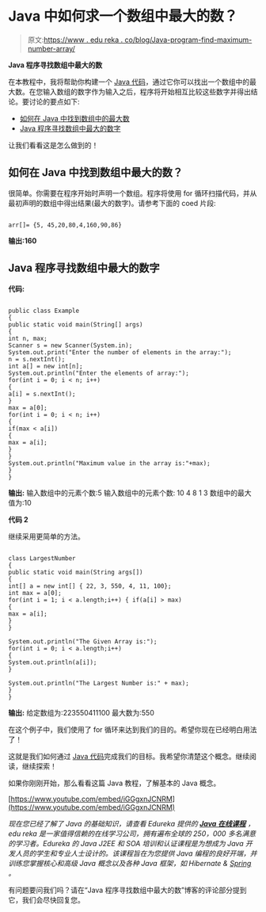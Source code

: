 # Java 中如何求一个数组中最大的数？

> 原文:[https://www . edu reka . co/blog/Java-program-find-maximum-number-array/](https://www.edureka.co/blog/java-program-find-largest-number-array/)

**Java 程序寻找数组中最大的数**

在本教程中，我将帮助你构建一个 [Java 代码](https://www.edureka.co/blog/java-tutorial/)，通过它你可以找出一个数组中的最大数。在您输入数组的数字作为输入之后，程序将开始相互比较这些数字并得出结论。要讨论的要点如下:

*   [如何在 Java 中找到数组中的最大数](#HowtofindthelargestnumberinanarrayinJava)
*   [Java 程序寻找数组中最大的数字](#javaprogram)

让我们看看这是怎么做到的！

## 如何在 Java 中找到数组中最大的数？

很简单。你需要在程序开始时声明一个数组。程序将使用 for 循环扫描代码，并从最初声明的数组中得出结果(最大的数字)。请参考下面的 coed 片段:

```

arr[]= {5, 45,20,80,4,160,90,86}

```

**输出:160**

## **Java 程序寻找数组中最大的数字**

**代码:**

```

public class Example
{
public static void main(String[] args)
{
int n, max;
Scanner s = new Scanner(System.in);
System.out.print("Enter the number of elements in the array:");
n = s.nextInt();
int a[] = new int[n];
System.out.println("Enter the elements of array:");
for(int i = 0; i < n; i++)
{
a[i] = s.nextInt();
}
max = a[0];
for(int i = 0; i < n; i++)
{
if(max < a[i])
{
max = a[i];
}
}
System.out.println("Maximum value in the array is:"+max);
}
}

```

**输出:** 输入数组中的元素个数:5 输入数组中的元素个数: 10 4 8 1 3 数组中的最大值为:10

**代码 2**

继续采用更简单的方法。

```

class LargestNumber
{
public static void main(String args[])
{
int[] a = new int[] { 22, 3, 550, 4, 11, 100};
int max = a[0];
for(int i = 1; i < a.length;i++) { if(a[i] > max)
{
max = a[i];
}
}

System.out.println("The Given Array is:");
for(int i = 0; i < a.length;i++)
{
System.out.println(a[i]);
}

System.out.println("The Largest Number is:" + max);
}
}

```

**输出:** 给定数组为:223550411100 最大数为:550

在这个例子中，我们使用了 for 循环来达到我们的目的。希望你现在已经明白用法了！

这就是我们如何通过 [Java 代码](https://www.edureka.co/blog/java-tutorial/)完成我们的目标。我希望你清楚这个概念。继续阅读，继续探索！

如果你刚刚开始，那么看看这篇 Java 教程，了解基本的 Java 概念。

[https://www.youtube.com/embed/iGGgxnJCNRM](https://www.youtube.com/embed/iGGgxnJCNRM)

*现在您已经了解了 Java 的基础知识，请查看 Edureka 提供的  [**Java 在线课程**](https://www.edureka.co/java-j2ee-training-course)* *，edu reka 是一家值得信赖的在线学习公司，拥有遍布全球的 250，000 多名满意的学习者。Edureka 的 Java J2EE 和 SOA 培训和认证课程是为想成为 Java 开发人员的学生和专业人士设计的。该课程旨在为您提供 Java 编程的良好开端，并训练您掌握核心和高级 Java 概念以及各种 Java 框架，如 Hibernate & [Spring](https://spring.io/) 。*

有问题要问我们吗？请在“Java 程序寻找数组中最大的数”博客的评论部分提到它，我们会尽快回复您。